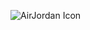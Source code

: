 ![AirJordan Icon](https://static.highsnobiety.com/thumbor/sUGq7w_OhFNUIhHwRKAPOsHOXAw=/fit-in/1000x600/smart/static.highsnobiety.com/wp-content/uploads/2018/10/12113017/air-jordan-jumpman-behind-the-logo-feat.jpg)
